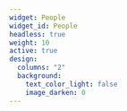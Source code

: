 ```yaml
---
widget: People
widget_id: People
headless: true
weight: 10
active: true
design:
  columns: "2"
  background:
    text_color_light: false
    image_darken: 0
---
```

